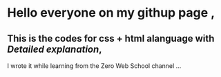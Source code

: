 # Hello everyone on my githup page ,
## This is the codes for **css + html** alanguage with *Detailed explanation*,
I wrote it while learning from the Zero Web School channel ...
